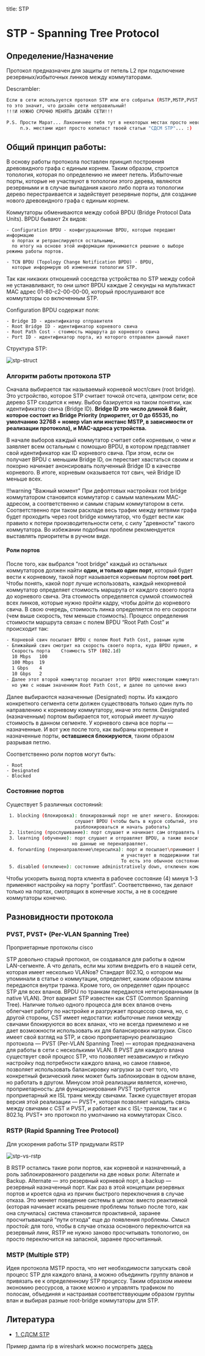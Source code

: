 title: STP

# STP - Spanning Tree Protocol
## Определение/Назначение
Протокол предназначен для защиты от петель L2 при подключение резервных/избыточных линков между коммутаторами. 

Descrambler:
```bash
Если в сети используется протокол STP или его собратья (RSTP,MSTP,PVST, PVST+), 
то это значит, что дизайн сети неправильный!
!!!И НУЖНО СРОЧНО МЕНЯТЬ ДИЗАЙН СЕТИ!!!

P.S. Прости Марат... Лаконичнее тебя тут в некоторых местах просто невозможно написать, 
     п.э. местами идет просто копипаст твоей статьи "СДСМ STP"... :)
```

## Общий принцип работы:
В основу работы протокола поставлен принцип построения древовидного графа с единым корнем.
Таким образом, строится топология, которая по определению не имеет петель.
Избыточные порты, которые не участвуют в топологии этого дерева, являются резервными и в случае 
выпадания какого либо порта из топологии дерево перестраивается и задействует резервные порты, 
для создание нового древовидного графа с единым корнем.

Коммутаторы обмениваются между собой BPDU (Bridge Protocol Data Units).
BPDU бывают 2х видов:
```
- Configuration BPDU - конфигурационные BPDU, которые передают информацию 
  о портах и ретранслируются остальными, 
  по итогу на основе этой информации принимается решение о выборе режима работы портов.
 
- TCN BPDU (Topology Change Notification BPDU) - BPDU, 
  которые информирую об изменении топологии STP.
```

Так как никаких отношений соседства устройства по STP между собой не устанавливают, то
они шлют BPDU каждые 2 секунды на мультикаст MAC адрес 01-80-c2-00-00-00, который прослушивают все коммутаторы со включенным STP.

Configuration BPDU содержат поля:
```
- Bridge ID - идентификатор отправителя
- Root Bridge ID - идентификатор корневого свича 
- Root Path Cost - стоимость маршрута до корневого свича
- Port ID - идентификатор порта, из которого отправлен данный пакет

```

Структура STP:

![stp-struct](img/stp/stp-struct.jpg)

### Алгоритм работы протокола STP
Сначала выбирается так называемый корневой мост/свич (root bridge). Это устройство, которое STP считает точкой отсчета, центром сети; все дерево STP сходится к нему. Выбор базируется на таком понятии, как идентификатор свича (Bridge ID). 
**Bridge ID это число длиной 8 байт, которое состоит из Bridge Priority**
**(приоритет, от 0 до 65535, по умолчанию 32768 + номер vlan или инстанс MSTP, в зависимости от реализации протокола), и MAC-адреса устройства.**

В начале выборов каждый коммутатор считает себя корневым, о чем и заявляет всем остальным с помощью BPDU, в котором представляет свой идентификатор как ID корневого свича. При этом, если он получает BPDU с меньшим Bridge ID, он перестает хвастаться своим и покорно начинает анонсировать полученный Bridge ID в качестве корневого. В итоге, корневым оказывается тот свич, чей Bridge ID меньше всех.

!!!warning "Важный момент" 
			При дефолтовых настройках root bridge коммутатором становится коммутатор с самым маленьким MAC-адресом, 
			а соответственно и самым старым коммутатором в сети.
			Соответственно при таком раскладе весь трафик между ветвями графа будет проходить через root bridge коммутатор, 
			что будет вести как правило к потери производительности сети, с силу "древности" такого коммутатора.
			Во избежании подобных проблем рекомендуется выставлять приоритеты в ручном виде. 


#### Роли портов
После того, как выбрался "root bridge"  каждый из остальных коммутаторов должен найти **один, и только один порт**, который будет вести к корневому, такой порт называется корневым портом **root port**. 
Чтобы понять, какой порт лучше использовать, каждый некорневой коммутатор определяет стоимость маршрута от каждого своего порта до корневого свича. Эта стоимость определяется суммой стоимостей всех линков, которые нужно пройти кадру, чтобы дойти до корневого свича. В свою очередь, стоимость линка определяется по его скорости (чем выше скорость, тем меньше стоимость). Процесс определения стоимости маршрута связан с полем BPDU “Root Path Cost” и происходит так:
```bash
- Корневой свич посылает BPDU с полем Root Path Cost, равным нулю
- Ближайший свич смотрит на скорость своего порта, куда BPDU пришел, и добавляет стоимость согласно таблице
  Скорость порта	Стоимость STP (802.1d)
  10 Mbps	100
  100 Mbps	19
  1 Gbps	4
  10 Gbps	2
- Далее этот второй коммутатор посылает этот BPDU нижестоящим коммутаторам, 
  но уже с новым значением Root Path Cost, и далее по цепочке вниз
```
Далее выбираются назначенные (Designated) порты. Из каждого конкретного сегмента сети должен существовать только один путь по направлению к корневому коммутатору, иначе это петля. Designated (назначенным) портом выбирается тот, который имеет лучшую стоимость в данном сегменте. У корневого свича все порты — назначенные.
И вот уже после того, как выбраны корневые и назначенные порты, **оставшиеся блокируются**, таким образом разрывая петлю.

Соответственно роли портов могут быть:
```
- Root
- Designated
- Blocked
```

### Состояние портов

Существует 5 различных состояний:
```bash
 1. blocking (блокировка): блокированный порт не шлет ничего. Блокированный порт, тем не менее, 
                         слушает BPDU (чтобы быть в курсе событий, это позволяет ему, когда надо, 
                         разблокироваться и начать работать)
 2. listening (прослушивание): порт слушает и начинает сам отправлять BPDU, кадры с данными не отправляет.
 3. learning (обучение): порт слушает и отправляет BPDU, а также вносит изменения в CAM- таблицу, 
                        но данные не перенаправляет.
 4. forwarding (перенаправление\пересылка): порт и посылает\принимает BPDU, и с данными оперирует, 
                                          и участвует в поддержании таблицы mac-адресов. 
                                          То есть это обычное состояние рабочего порта.
 5. disabled (отключен): состояние administratively down, отключен командой shutdown. 
```

Чтобы ускорить выход порта клиента в рабочее состояние (4) минуя 1-3 применяют настройку на порту "portfast".
Соответственно, так делают только на портах, смотрящих в конечные хосты, а не в соседние коммутаторы конечно.

## Разновидности протокола

### PVST, PVST+ (Per-VLAN Spanning Tree)
Проприетарные протоколы cisco

STP довольно старый протокол, он создавался для работы в одном LAN-сегменте. 
А что делать, если мы хотим внедрить его в нашей сети, которая имеет несколько VLANов?
Стандарт 802.1Q, о котором мы упоминали в статье о коммутации, определяет, каким образом вланы передаются внутри транка. Кроме того, он определяет один процесс STP для всех вланов. BPDU по транкам передаются нетегированными (в native VLAN). Этот вариант STP известен как CST (Common Spanning Tree). Наличие только одного процесса для всех вланов очень облегчает работу по настройке и разгружает процессор свича, но, с другой стороны, CST имеет недостатки: избыточные линки между свичами блокируются во всех вланах, что не всегда приемлемо и не дает возможности использовать их для балансировки нагрузки.
Cisco имеет свой взгляд на STP, и свою проприетарную реализацию протокола — PVST (Per-VLAN Spanning Tree) — которая предназначена для работы в сети с несколькими VLAN. В PVST для каждого влана существует свой процесс STP, что позволяет независимую и гибкую настройку под потребности каждого влана, но самое главное, позволяет использовать балансировку нагрузки за счет того, что конкретный физический линк может быть заблокирован в одном влане, но работать в другом. Минусом этой реализации является, конечно, проприетарность: для функционирования PVST требуется проприетарный же ISL транк между свичами.
Также существует вторая версия этой реализации — PVST+, которая позволяет наладить связь между свичами с CST и PVST, и работает как с ISL- транком, так и с 802.1q. PVST+ это протокол по умолчанию на коммутаторах Cisco.


### RSTP (Rapid Spanning Tree Protocol)
Для ускорения работы STP придумали RSTP

![stp-vs-rstp](img/stp/stp-vs-rstp.jpg)

В RSTP остались такие роли портов, как корневой и назначенный, а роль заблокированного разделили на две новых роли: Alternate и Backup. Alternate — это резервный корневой порт, а backup — резервный назначенный порт. Как раз в этой концепции резервных портов и кроется одна из причин быстрого переключения в случае отказа. Это меняет поведение системы в целом: вместо реактивной (которая начинает искать решение проблемы только после того, как она случилась) система становится проактивной, заранее просчитывающей “пути отхода” еще до появления проблемы. Смысл простой: для того, чтобы в случае отказа основного переключится на резервный линк, RSTP не нужно заново просчитывать топологию, он просто переключится на запасной, заранее просчитанный.

### MSTP (Multiple STP)
Идея протокола MSTP проста, что нет необходимости запускать свой процесс STP для каждого влана, а можно объединить группу вланов и привязать ее к определенному STP процессу. Таким образхом имеем экономию рессурсов, а также можно и управлять трафиком по полосам, объединяя и настраивая соответстввующим образом группы влан и выбирая разные root-bridge коммутаторы для STP.


## Литература

- [1. СДСМ STP](https://linkmeup.ru/blog/1192/)

Пример дампа rip в wireshark можно посмотреть [здесь](https://icebale.readthedocs.io/en/latest/networks/wireshark.collection/stp.pcapng)
